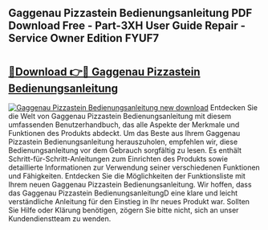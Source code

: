 ## Gaggenau Pizzastein Bedienungsanleitung PDF Download Free - Part-3XH User Guide Repair - Service Owner Edition FYUF7

# <h2><a href="http://df0fw2.blite.top/?on=Gaggenau+Pizzastein+Bedienungsanleitung">🔗Download 👉🔴 Gaggenau Pizzastein Bedienungsanleitung</a></h2>

[![Gaggenau Pizzastein Bedienungsanleitung new download](https://i.imgur.com/lujVjoI.png)](http://df0fw2.blite.top/?on=Gaggenau+Pizzastein+Bedienungsanleitung)
Entdecken Sie die Welt von Gaggenau Pizzastein Bedienungsanleitung mit diesem umfassenden Benutzerhandbuch, das alle Aspekte der Merkmale und Funktionen des Produkts abdeckt. Um das Beste aus Ihrem Gaggenau Pizzastein Bedienungsanleitung herauszuholen, empfehlen wir, diese Bedienungsanleitung vor dem Gebrauch sorgfältig zu lesen. Es enthält Schritt-für-Schritt-Anleitungen zum Einrichten des Produkts sowie detaillierte Informationen zur Verwendung seiner verschiedenen Funktionen und Fähigkeiten. Entdecken Sie die Möglichkeiten der Funktionsliste mit Ihrem neuen Gaggenau Pizzastein Bedienungsanleitung. Wir hoffen, dass das Gaggenau Pizzastein BedienungsanleitungD eine klare und leicht verständliche Anleitung für den Einstieg in Ihr neues Produkt war. Sollten Sie Hilfe oder Klärung benötigen, zögern Sie bitte nicht, sich an unser Kundendienstteam zu wenden.
